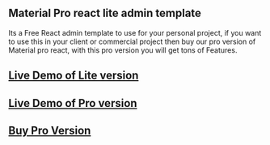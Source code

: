 <h2>Material Pro react lite admin template</h2>
Its a Free React admin template to use for your personal project, if you want to use this in your client or commercial project then buy our pro version of Material pro react, with this pro version you will get tons of Features.

<h2><a href="https://wrappixel.com/demos/free-admin-templates/materialpro-reactadmin-lite/landingpage/index.html"> Live Demo of Lite version </a></h2>

<h2><a href="https://wrappixel.com/demos/react-admin-templates/materialpro-react-admin/landingpage/index.html"> Live Demo of Pro version </a></h2>


<h2><a href="https://wrappixel.com/templates/materialpro-react-admin/"> Buy Pro Version </a></h2>
